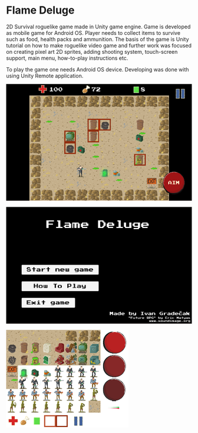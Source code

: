 # Flame Deluge

2D Survival roguelike game made in Unity game engine. Game is developed as mobile game for Android OS. Player needs to collect items to survive such as food, health packs and ammunition. The basis of the game is Unity tutorial on how to make roguelike video game and further work was focused on creating pixel art 2D sprites, adding shooting system, touch-screen support, main menu, how-to-play instructions etc.

To play the game one needs Android OS device. Developing was done with using Unity Remote application.

![alt text](https://github.com/igradeca/Flame-Deluge/blob/master/flame%20deluge%20ingame.png)

![alt text](https://github.com/igradeca/Flame-Deluge/blob/master/flame%20deluge%20main%20menu.png)

![alt text](https://github.com/igradeca/Flame-Deluge/blob/master/flame%20deluge%20sprites.png)
